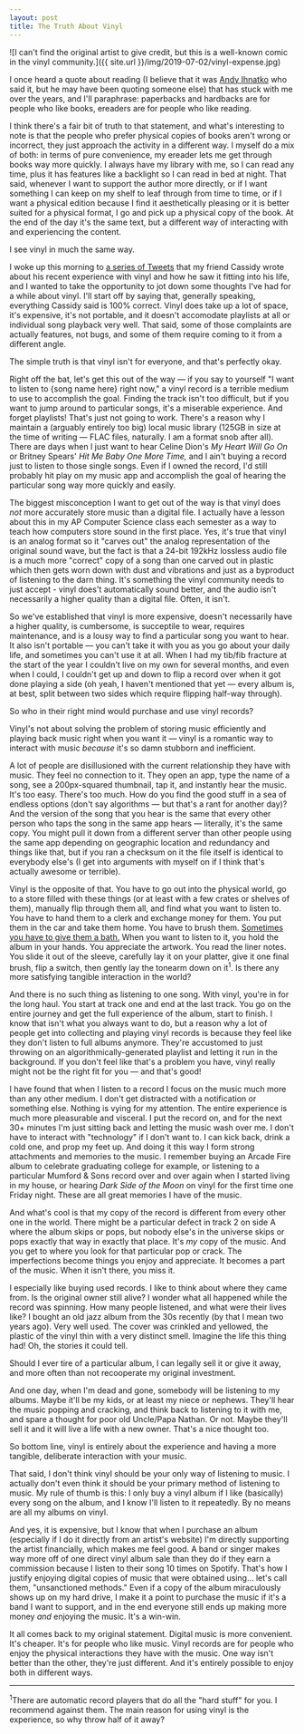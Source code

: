 ```yaml
---
layout: post
title: The Truth About Vinyl
---
```


![I can't find the original artist to give credit, but this is a well-known comic in the vinyl community.]({{ site.url }}/img/2019-07-02/vinyl-expense.jpg)

I once heard a quote about reading (I believe that it was [Andy Ihnatko](https://twitter.com/Ihnatko) who said it, but he may have been quoting someone else) that has stuck with me over the years, and I'll paraphrase: paperbacks and hardbacks are for people who like books, ereaders are for people who like reading.

I think there's a fair bit of truth to that statement, and what's interesting to note is that the people who prefer physical copies of books aren't wrong or incorrect, they just approach the activity in a different way. I myself do a mix of both: in terms of pure convenience, my ereader lets me get through books way more quickly. I always have my library with me, so I can read any time, plus it has features like a backlight so I can read in bed at night. That said, whenever I want to support the author more directly, or if I want something I can keep on my shelf to leaf through from time to time, or if I want a physical edition because I find it aesthetically pleasing or it is better suited for a physical format, I go and pick up a physical copy of the book. At the end of the day it's the same text, but a different way of interacting with and experiencing the content.

I see vinyl in much the same way.

I woke up this morning to [a series of Tweets](https://twitter.com/CassidyJames/status/1145908562633383936) that my friend Cassidy wrote about his recent experience with vinyl and how he saw it fitting into his life, and I wanted to take the opportunity to jot down some thoughts I've had for a while about vinyl. I'll start off by saying that, generally speaking, everything Cassidy said is 100% correct. Vinyl does take up a lot of space, it's expensive, it's not portable, and it doesn't accomodate playlists at all or individual song playback very well. That said, some of those complaints are actually features, not bugs, and some of them require coming to it from a different angle.

The simple truth is that vinyl isn't for everyone, and that's perfectly okay.

Right off the bat, let's get this out of the way — if you say to yourself "I want to listen to {song name here} right now," a vinyl record is a terrible medium to use to accomplish the goal. Finding the track isn't too difficult, but if you want to jump around to particular songs, it's a miserable experience. And forget playlists! That's just not going to work. There's a reason why I maintain a (arguably entirely too big) local music library (125GB in size at the time of writing — FLAC files, naturally. I am a format snob after all). There are days when I just want to hear Celine Dion's _My Heart Will Go On_ or Britney Spears' _Hit Me Baby One More Time,_ and I ain't buying a record just to listen to those single songs. Even if I owned the record, I'd still probably hit play on my music app and accomplish the goal of hearing the particular song way more quickly and easily.

The biggest misconception I want to get out of the way is that vinyl does _not_ more accurately store music than a digital file. I actually have a lesson about this in my AP Computer Science class each semester as a way to teach how computers store sound in the first place. Yes, it's true that vinyl is an analog format so it "carves out" the analog representation of the original sound wave, but the fact is that a 24-bit 192kHz lossless audio file is a much more "correct" copy of a song than one carved out in plastic which then gets worn down with dust and vibrations and just as a byproduct of listening to the darn thing. It's something the vinyl community needs to just accept - vinyl does't automatically sound better, and the audio isn't necessarily a higher quality than a digital file. Often, it isn't.

So we've established that vinyl is more expensive, doesn't necessarily have a higher quality, is cumbersome, is succeptile to wear, requires maintenance, and is a lousy way to find a particular song you want to hear. It also isn't portable — you can't take it with you as you go about your daily life, and sometimes you can't use it at all. When I had my tib/fib fracture at the start of the year I couldn't live on my own for several months, and even when I could, I couldn't get up and down to flip a record over when it got done playing a side (oh yeah, I haven't mentioned that yet — every album is, at best, split between two sides which require flipping half-way through).

So who in their right mind would purchase and use vinyl records?

Vinyl's not about solving the problem of storing music efficiently and playing back music right when you want it — vinyl is a romantic way to interact with music _because_ it's so damn stubborn and inefficient.

A lot of people are disillusioned with the current relationship they have with music. They feel no connection to it. They open an app, type the name of a song, see a 200px-squared thumbnail, tap it, and instantly hear the music. It's too easy. There's too much. How do you find the good stuff in a sea of endless options (don't say algorithms — but that's a rant for another day)? And the version of the song that you hear is the same that every other person who taps the song in the same app hears — literally, it's the same copy. You might pull it down from a different server than other people using the same app depending on geographic location and redundancy and things like that, but if you ran a checksum on it the file itself is identical to everybody else's (I get into arguments with myself on if I think that's actually awesome or terrible).

Vinyl is the opposite of that. You have to go out into the physical world, go to a store filled with these things (or at least with a few crates or shelves of them), manually flip through them all, and find what you want to listen to. You have to hand them to a clerk and exchange money for them. You put them in the car and take them home. You have to brush them. [Sometimes you have to give them a bath.](https://twitter.com/nathandyer_/status/1108513885504585728) When you want to listen to it, you hold the album in your hands. You appreciate the artwork. You read the liner notes. You slide it out of the sleeve, carefully lay it on your platter, give it one final brush, flip a switch, then gently lay the tonearm down on it<sup>1</sup>. Is there any more satisfying tangible interaction in the world?

And there is no such thing as listening to one song. With vinyl, you're in for the long haul. You start at track one and end at the last track. You go on the entire journey and get the full experience of the album, start to finish. I know that isn't what you always want to do, but a reason why a lot of people get into collecting and playing vinyl records is because they feel like they don't listen to full albums anymore. They're accustomed to just throwing on an algorithmically-generated playlist and letting it run in the background. If you don't feel like that's a problem you have, vinyl really might not be the right fit for you — and that's good!

I have found that when I listen to a record I focus on the music much more than any other medium. I don't get distracted with a notification or something else. Nothing is vying for my attention. The entire experience is much more pleasurable and visceral. I put the record on, and for the next 30+ minutes I'm just sitting back and letting the music wash over me. I don't have to interact with "technology" if I don't want to. I can kick back, drink a cold one, and prop my feet up. And doing it this way I form strong attachments and memories to the music. I remember buying an Arcade Fire album to celebrate graduating college for example, or listening to a particular Mumford & Sons record over and over again when I started living in my house, or hearing _Dark Side of the Moon_ on vinyl for the first time one Friday night. These are all great memories I have of the music.

And what's cool is that my copy of the record is different from every other one in the world. There might be a particular defect in track 2 on side A where the album skips or pops, but nobody else's in the universe skips or pops exactly that way in exactly that place. It's _my_ copy of the music. And you get to where you look for that particular pop or crack. The imperfections become things you enjoy and appreciate. It becomes a part of the music. When it isn't there, you miss it.

I especially like buying used records. I like to think about where they came from. Is the original owner still alive? I wonder what all happened while the record was spinning. How many people listened, and what were their lives like? I bought an old jazz album from the 30s recently (by that I mean two years ago). Very well used. The cover was crinkled and yellowed, the plastic of the vinyl thin with a very distinct smell. Imagine the life this thing had! Oh, the stories it could tell.

Should I ever tire of a particular album, I can legally sell it or give it away, and more often than not recooperate my original investment.

And one day, when I'm dead and gone, somebody will be listening to my albums. Maybe it'll be my kids, or at least my niece or nephews. They'll hear the music popping and cracking, and think back to listening to it with me, and spare a thought for poor old Uncle/Papa Nathan. Or not. Maybe they'll sell it and it will live a life with a new owner. That's a nice thought too.

So bottom line, vinyl is entirely about the experience and having a more tangible, deliberate interaction with your music.

That said, I don't think vinyl should be your only way of listening to music. I actually don't even think it should be your primary method of listening to music. My rule of thumb is this: I only buy a vinyl album if I like (basically) every song on the album, and I know I'll listen to it repeatedly. By no means are all my albums on vinyl. 

And yes, it is expensive, but I know that when I purchase an album (especially if I do it directly from an artist's website) I'm directly supporting the artist financially, which makes me feel good. A band or singer makes way more off of one direct vinyl album sale than they do if they earn a commission because I listen to their song 10 times on Spotify. That's how I justify enjoying digital copies of music that were obtained using... let's call them, "unsanctioned methods." Even if a copy of the album miraculously shows up on my hard drive, I make it a point to purchase the music if it's a band I want to support, and in the end everyone still ends up making more money _and_ enjoying the music. It's a win-win.

It all comes back to my original statement. Digital music is more convenient. It's cheaper. It's for people who like music. Vinyl records are for people who enjoy the physical interactions they have with the music. One way isn't better than the other, they're just different. And it's entirely possible to enjoy both in different ways.

<hr>

<sup>1</sup>There are automatic record players that do all the "hard stuff" for you. I recommend against them. The main reason for using vinyl is the experience, so why throw half of it away?
